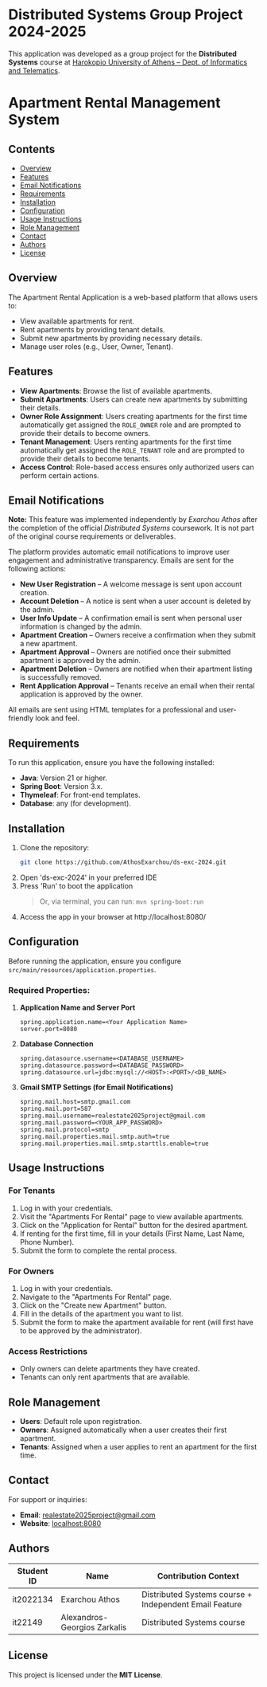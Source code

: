 # Distributed Systems Group Project 2024-2025

This application was developed as a group project for the **Distributed Systems** course at [Harokopio University of Athens – Dept. of Informatics and Telematics](https://www.dit.hua.gr).

# Apartment Rental Management System

## Contents
- [Overview](#overview)
- [Features](#features)
- [Email Notifications](#email-notifications)
- [Requirements](#requirements)
- [Installation](#installation)
- [Configuration](#configuration)
- [Usage Instructions](#usage-instructions)
- [Role Management](#role-management)
- [Contact](#contact)
- [Authors](#authors)
- [License](#license)

## Overview
The Apartment Rental Application is a web-based platform that allows users to:
- View available apartments for rent.
- Rent apartments by providing tenant details.
- Submit new apartments by providing necessary details.
- Manage user roles (e.g., User, Owner, Tenant).

## Features
- **View Apartments**: Browse the list of available apartments.
- **Submit Apartments**: Users can create new apartments by submitting their details.
- **Owner Role Assignment**: Users creating apartments for the first time automatically get assigned the `ROLE_OWNER` role and are prompted to provide their details to become owners.
- **Tenant Management**: Users renting apartments for the first time automatically get assigned the `ROLE_TENANT` role and are prompted to provide their details to become tenants.
- **Access Control**: Role-based access ensures only authorized users can perform certain actions.

## Email Notifications

**Note:** This feature was implemented independently by *Exarchou Athos* after the completion of the official *Distributed Systems* coursework. It is not part of the original course requirements or deliverables.

The platform provides automatic email notifications to improve user engagement and administrative transparency. Emails are sent for the following actions:
- **New User Registration** – A welcome message is sent upon account creation.
- **Account Deletion** – A notice is sent when a user account is deleted by the admin.
- **User Info Update** – A confirmation email is sent when personal user information is changed by the admin.
- **Apartment Creation** – Owners receive a confirmation when they submit a new apartment.
- **Apartment Approval** – Owners are notified once their submitted apartment is approved by the admin.
- **Apartment Deletion** – Owners are notified when their apartment listing is successfully removed.
- **Rent Application Approval** – Tenants receive an email when their rental application is approved by the owner.

All emails are sent using HTML templates for a professional and user-friendly look and feel.

## Requirements
To run this application, ensure you have the following installed:
- **Java**: Version 21 or higher.
- **Spring Boot**: Version 3.x.
- **Thymeleaf**: For front-end templates.
- **Database**: any (for development).

## Installation
1. Clone the repository:
   ```bash
   git clone https://github.com/AthosExarchou/ds-exc-2024.git
   ```
2. Open 'ds-exc-2024' in your preferred IDE
3. Press 'Run' to boot the application
    > Or, via terminal, you can run: `mvn spring-boot:run`
4. Access the app in your browser at http://localhost:8080/

## Configuration

Before running the application, ensure you configure `src/main/resources/application.properties`.

### Required Properties:

1. **Application Name and Server Port**
   ```properties
   spring.application.name=<Your Application Name>
   server.port=8080
   ```
2. **Database Connection**
   ```properties
   spring.datasource.username=<DATABASE_USERNAME>
   spring.datasource.password=<DATABASE_PASSWORD>
   spring.datasource.url=jdbc:mysql://<HOST>:<PORT>/<DB_NAME>
   ```
3. **Gmail SMTP Settings (for Email Notifications)**
   ```properties
   spring.mail.host=smtp.gmail.com
   spring.mail.port=587
   spring.mail.username=realestate2025project@gmail.com
   spring.mail.password=<YOUR_APP_PASSWORD>
   spring.mail.protocol=smtp
   spring.mail.properties.mail.smtp.auth=true
   spring.mail.properties.mail.smtp.starttls.enable=true
   ```
   
## Usage Instructions

### For Tenants
1. Log in with your credentials.
2. Visit the "Apartments For Rental" page to view available apartments.
3. Click on the "Application for Rental" button for the desired apartment.
4. If renting for the first time, fill in your details (First Name, Last Name, Phone Number).
5. Submit the form to complete the rental process.

### For Owners
1. Log in with your credentials.
2. Navigate to the "Apartments For Rental" page.
3. Click on the "Create new Apartment" button.
4. Fill in the details of the apartment you want to list.
5. Submit the form to make the apartment available for rent (will first have to be approved by the administrator).

### Access Restrictions
- Only owners can delete apartments they have created.
- Tenants can only rent apartments that are available.

## Role Management
- **Users**: Default role upon registration.
- **Owners**: Assigned automatically when a user creates their first apartment.
- **Tenants**: Assigned when a user applies to rent an apartment for the first time.

## Contact
For support or inquiries:
- **Email**: realestate2025project@gmail.com
- **Website**: [localhost:8080](http://localhost:8080/)

## Authors

| Student ID   | Name                          | Contribution Context                                     |
|--------------|-------------------------------|----------------------------------------------------------|
| it2022134    | Exarchou Athos                | Distributed Systems course + Independent Email Feature   |
| it22149      | Alexandros-Georgios Zarkalis  | Distributed Systems course                               |

## License
This project is licensed under the **MIT License**.
